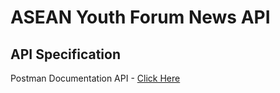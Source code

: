 # ASEAN Youth Forum News API
## API Specification
Postman Documentation API - [Click Here](https://documenter.getpostman.com/view/17523865/2s8YmGVm5B)